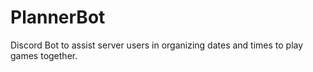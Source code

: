 # PlannerBot
Discord Bot to assist server users in organizing dates and times to play games together.
